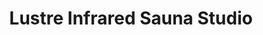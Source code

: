 ---
title: "Lustre Infrared Sauna Studio"
url: /maple-valley/lustre-infrared-sauna-studio/
shop: beauty
---